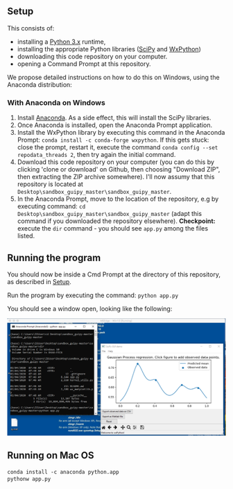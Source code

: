 
## Setup

This consists of:

- installing a [Python 3.x](https://python.org/) runtime, 
- installing the appropriate Python libraries ([SciPy](https://www.scipy.org/) and [WxPython](https://wxpython.org/))
- downloading this code repository on your computer.
- opening a Command Prompt at this repository.

We propose detailed instructions on how to do this on Windows, using the Anaconda distribution:


### With Anaconda on Windows

1. Install [Anaconda](https://www.anaconda.com/distribution/). As a side effect, this will install the SciPy libraries.
2. Once Anaconda is installed, open the Anaconda Prompt application.
3. Install the WxPython library by executing this command in the Anaconda Prompt: `conda install -c conda-forge wxpython`. If this gets stuck: close the prompt, restart it, execute the command `conda config --set repodata_threads 2`, then try again the initial command.
4. Download this code repository on your computer (you can do this by clicking 'clone or download' on Github, then choosing "Download ZIP", then extracting the ZIP archive somewhere). I'll now assumy that this repository is located at `Desktop\sandbox_guipy_master\sandbox_guipy_master`.
5. In the Anaconda Prompt, move to the location of the repository, e.g by executing command: `cd Desktop\sandbox_guipy_master\sandbox_guipy_master` (adapt this command if you downloaded the repository elsewhere). **Checkpoint:** execute the `dir` command - you should see `app.py` among the files listed.


## Running the program

You should now be inside a Cmd Prompt at the directory of this repository, as described in [Setup](#Setup).

Run the program by executing the command: `python app.py`

You should see a window open, looking like the following:

![](./demo_guipy.png)



## Running on Mac OS

``` 
conda install -c anaconda python.app
pythonw app.py
```
